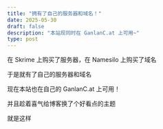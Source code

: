 ```yaml
---
title: "拥有了自己的服务器和域名！"
date: 2025-05-30
draft: false
description: "本站现同时在 GanlanC.at 上可用~"
type: post
---
```


在 Skrime 上购买了服务器，在 Namesilo 上购买了域名

于是就有了自己的服务器和域名

现在本站也在自己的 GanlanC.at 上可用！

并且趁着喜气给博客换了个好看点的主题

就是这样